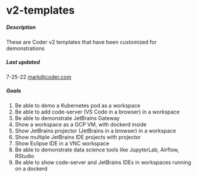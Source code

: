 # v2-templates

##### Description
These are Coder v2 templates that have been customized for demonstrations

##### Last updated
7-25-22 mark@coder.com

##### Goals
1. Be able to demo a Kubernetes pod as a workspace
1. Be able to add code-server (VS Code in a browser) in a workspace
1. Be able to demonstrate JetBrains Gateway
1. Show a workspace as a GCP VM, with dockerd inside
1. Show JetBrains projector (JetBrains in a browser) in a workspace
1. Show multiple JetBrains IDE projects with projector
1. Show Eclipse IDE in a VNC workspace
1. Be able to demonstrate data science tools like JupyterLab, Airflow, RStudio
1. Be able to show code-server and JetBrains IDEs in workspaces running on a dockerd